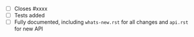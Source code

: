 <!-- Feel free to remove check-list items aren't relevant to your change -->

 - [ ] Closes #xxxx
 - [ ] Tests added
 - [ ] Fully documented, including `whats-new.rst` for all changes and `api.rst` for new API
